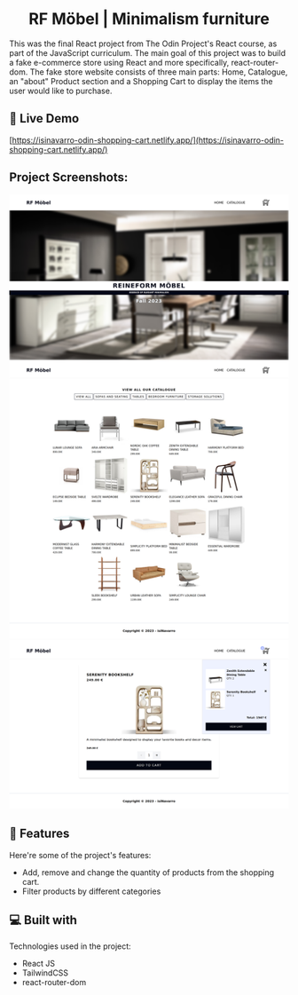 <h1 align="center" id="title">RF Möbel | Minimalism furniture</h1>

<p id="description">This was the final React project from The Odin Project's React course, as part of the JavaScript curriculum. The main goal of this project was to build a fake e-commerce store using React and more specifically, react-router-dom. The fake store website consists of three main parts: Home, Catalogue, an "about" Product section and a Shopping Cart to display the items the user would like to purchase.</p>

<h2>🚀 Live Demo</h2>

[https://isinavarro-odin-shopping-cart.netlify.app/](https://isinavarro-odin-shopping-cart.netlify.app/)

<h2>Project Screenshots:</h2>

![Resume Project Demo Picture](assets/resume.png)
![Resume Project Demo Picture 2](assets/resume2.png)
![Resume Project Demo Picture 3](assets/resume3.png)

<h2>🧐 Features</h2>

Here're some of the project's features:

- Add, remove and change the quantity of products from the shopping cart.
- Filter products by different categories

<h2>💻 Built with</h2>

Technologies used in the project:

- React JS
- TailwindCSS
- react-router-dom
